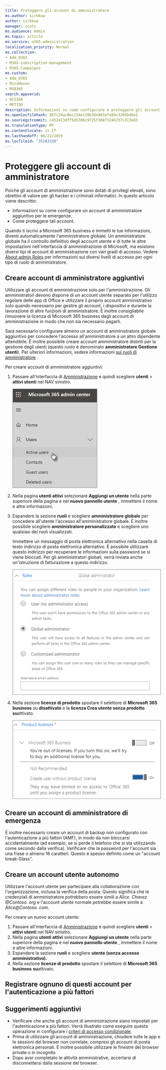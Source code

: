 ```yaml
---
title: Proteggere gli account di amministratore
ms.author: sirkkuw
author: sirkkuw
manager: scotv
ms.audience: Admin
ms.topic: article
ms.service: o365-administration
localization_priority: Normal
ms.collection:
- Adm_O365
- M365-subscription-management
- M365-Campaigns
ms.custom:
- Adm_O365
- MiniMaven
- MSB365
search.appverid:
- BCS160
- MET150
description: Informazioni su come configurare e proteggere gli account di amministratore.
ms.openlocfilehash: 857c24ac0ec134e119b3de083afe8dc3269bdbe2
ms.sourcegitcommit: c452413dff5d5388c9725f38871246237c313e65
ms.translationtype: MT
ms.contentlocale: it-IT
ms.lasthandoff: 06/22/2019
ms.locfileid: "35183330"
---
```

# <a name="protect-your-administrator-accounts"></a>Proteggere gli account di amministratore

Poiché gli account di amministrazione sono dotati di privilegi elevati, sono obiettivi di valore per gli hacker e i criminali informatici. In questo articolo viene descritto:

- Informazioni su come configurare un account di amministratore aggiuntivo per le emergenze.
- Come proteggere tali account.
 
Quando ti iscrivi a Microsoft 365 business e immetti le tue informazioni, diventi automaticamente l'amministratore globale. Un amministratore globale ha il controllo definitivo degli account utente e di tutte le altre impostazioni nell'interfaccia di amministrazione di Microsoft, ma esistono diversi tipi di account di amministrazione con vari gradi di accesso. Vedere [About admin Roles](https://docs.microsoft.com/office365/admin/add-users/about-admin-roles) per informazioni sui diversi livelli di accesso per ogni tipo di ruolo di amministratore.


## <a name="create-additional-admin-accounts"></a>Creare account di amministratore aggiuntivi

Utilizzare gli account di amministrazione solo per l'amministrazione. Gli amministratori devono disporre di un account utente separato per l'utilizzo regolare delle app di Office e utilizzare il proprio account amministrativo solo quando necessario per gestire gli account, i dispositivi e durante la lavorazione di altre funzioni di amministratore.  È inoltre consigliabile rimuovere la licenza di Microsoft 365 business dagli account di amministrazione in modo che non sia necessario pagarli.

Sarà necessario configurare almeno un account di amministratore globale aggiuntivo per concedere l'accesso all'amministratore a un altro dipendente attendibile. È inoltre possibile creare account amministratore distinti per la gestione degli utenti (questo ruolo è denominato **amministratore Gestione utenti**). Per ulteriori informazioni, vedere informazioni [sui ruoli di amministratore](https://docs.microsoft.com/office365/admin/add-users/about-admin-roles) .

Per creare account di amministratore aggiuntivi:

 1. Passare all'interfaccia di <a href="https://go.microsoft.com/fwlink/p/?linkid=837890" target="_blank">Amministrazione</a> e quindi scegliere **utenti** \> **attivi utenti** nel NAV sinistro.

    ![Scegliere utenti e quindi utenti attivi nel NAV sinistro](media/Activeusers.png)

2. Nella pagina **utenti attivi** selezionare **Aggiungi un utente** nella parte superiore della pagina e nel **nuovo pannello utente** , immettere il nome e altre informazioni.
3. Espandere la sezione **ruoli** e scegliere **amministratore globale** per concedere all'utente l'accesso all'amministratore globale. È inoltre possibile scegliere **amministratore personalizzato** e scegliere uno qualsiasi dei ruoli visualizzati.

    Immettere un messaggio di posta elettronica alternativo nella casella di testo indirizzo di posta elettronica alternativo. È possibile utilizzare questo indirizzo per recuperare le informazioni sulla password se si viene bloccati. Per gli amministratori globali, verrà inviata anche un'istruzione di fatturazione a questo indirizzo.

    ![Scegliere il ruolo di amministratore](media/adminroles.png)
    
4. Nella sezione **licenze di prodotto** spostare il selettore di **Microsoft 365 business** su **disattivato** e la **licenza Crea utente senza prodotto** **su**attivato.

    ![Scegliere la licenza del prodotto](media/productlicense.png)

## <a name="create-an-emergency-admin-account"></a>Creare un account di amministratore di emergenza

È inoltre necessario creare un account di backup non configurato con l'autenticazione a più fattori (AMF), in modo da non bloccarsi accidentalmente (ad esempio, se si perde il telefono che si sta utilizzando come secondo dalla verifica). Verificare che la password per l'account sia una frase o almeno 16 caratteri. Questo è spesso definito come un "account break-Glass".

## <a name="create-a-user-account-for-yourself"></a>Creare un account utente autonomo

Utilizzare l'account utente per partecipare alla collaborazione con l'organizzazione, inclusa la verifica della posta. Questo significa che le credenziali di amministratore potrebbero essere simili a *Alice<span></span>. Chavez @Contoso. org* e l'account utente normale potrebbe essere simile a *Alice<span></span>@Contoso. com*.

Per creare un nuovo account utente:
1. Passare all'interfaccia di <a href="https://go.microsoft.com/fwlink/p/?linkid=837890" target="_blank">Amministrazione</a> e quindi scegliere **utenti** \> **attivi utenti** nel NAV sinistro.
2. Nella pagina **utenti attivi** selezionare **Aggiungi un utente** nella parte superiore della pagina e nel **nuovo pannello utente** , immettere il nome e altre informazioni.
3. Espandere la sezione **ruoli** e scegliere **utente (senza accesso amministrativo)**.
1. Nella sezione **licenze di prodotto** spostare il selettore di **Microsoft 365 business** **su**attivato. 

## <a name="register-each-of-these-accounts-for-multi-factor-authentication"></a>Registrare ognuno di questi account per l'autenticazione a più fattori


## <a name="additional-recommendations"></a>Suggerimenti aggiuntivi

- Verificare che anche gli account di amministrazione siano impostati per l'autenticazione a più fattori. Verrà illustrato come eseguire questa operazione in configurare i [criteri di accesso condizionale](m365-campaigns-conditional-access.md).
- Prima di utilizzare gli account di amministrazione, chiudere tutte le app e le sessioni del browser non correlate, compresi gli account di posta elettronica personali. È inoltre possibile utilizzare le finestre del browser private o in incognito.
- Dopo aver completato le attività amministrative, accertarsi di disconnettersi dalla sessione del browser.